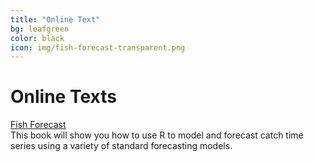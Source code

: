 ```yaml
---
title: "Online Text"
bg: leafgreen
color: black
icon: img/fish-forecast-transparent.png
---
```


# Online Texts

<!-- the part in pkgsboxtext2 will disappear on small screens -->
<div id="pkgscontainer">

<div id="pkgsbox">
<a class="boxlinks"  href="https://fish-forecast.github.io/Fish-Forecast-Bookdown/">Fish Forecast</a><br>
<span id="pkgsboxtext1">This book will show you how to use R to model and forecast catch time series using a variety of standard forecasting models.</span>
</div>
<!--
<div id="pkgsbox">
<a class="boxlinks"  href="https://github.com/eeholmes/VRAPCpp">VRAPS</a><br>
<span id="pkgsboxtext1">VRAPS (VRAP second generation) is a C++ version of VRAP that is much faster and allows batch jobs.  Covariates are not used in VRAPS. Instead autocorrelation in survival is modeled using autoregressive models for survival.</span>
</div>

<div id="pkgsbox">
<a class="boxlinks"  href="https://github.com/eeholmes/DMVRAPapp">DMVRAPS</a><br>
<span id="pkgsboxtext1">DMVRAPS uses DM output (posteriors on SR function parameters) as input to VRAPS.  Output is RERs with uncertainty estimates.</span>
</div>
-->

</div>
